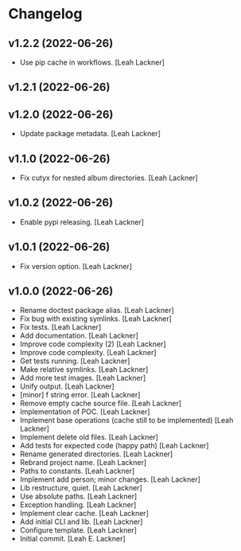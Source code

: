 Changelog
=========


v1.2.2 (2022-06-26)
-------------------
- Use pip cache in workflows. [Leah Lackner]


v1.2.1 (2022-06-26)
-------------------


v1.2.0 (2022-06-26)
-------------------
- Update package metadata. [Leah Lackner]


v1.1.0 (2022-06-26)
-------------------
- Fix cutyx for nested album directories. [Leah Lackner]


v1.0.2 (2022-06-26)
-------------------
- Enable pypi releasing. [Leah Lackner]


v1.0.1 (2022-06-26)
-------------------
- Fix version option. [Leah Lackner]


v1.0.0 (2022-06-26)
-------------------
- Rename doctest package alias. [Leah Lackner]
- Fix bug with existing symlinks. [Leah Lackner]
- Fix tests. [Leah Lackner]
- Add documentation. [Leah Lackner]
- Improve code complexity (2) [Leah Lackner]
- Improve code complexity. [Leah Lackner]
- Get tests running. [Leah Lackner]
- Make relative symlinks. [Leah Lackner]
- Add more test images. [Leah Lackner]
- Unify output. [Leah Lackner]
- [minor] f string error. [Leah Lackner]
- Remove empty cache source file. [Leah Lackner]
- Implementation of POC. [Leah Lackner]
- Implement base operations (cache still to be implemented) [Leah
  Lackner]
- Implement delete old files. [Leah Lackner]
- Add tests for expected code (happy path) [Leah Lackner]
- Rename generated directories. [Leah Lackner]
- Rebrand project name. [Leah Lackner]
- Paths to constants. [Leah Lackner]
- Implement add person; minor changes. [Leah Lackner]
- Lib restructure, quiet. [Leah Lackner]
- Use absolute paths. [Leah Lackner]
- Exception handling. [Leah Lackner]
- Implement clear cache. [Leah Lackner]
- Add initial CLI and lib. [Leah Lackner]
- Configure template. [Leah Lackner]
- Initial commit. [Leah E. Lackner]


